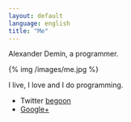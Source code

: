 ```yaml
---
layout: default
language: english
title: "Me"
---
```

Alexander Demin, a programmer.

{% img /images/me.jpg %}

I live, I love and I do programming.

* Twitter [begoon][]
* [Google+][]

[begoon]: http://twitter.com/begoon
[Google+]: https://plus.google.com/114157100952261261794?rel=author
